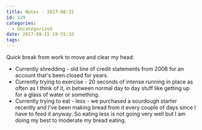 ```yaml
---
title: Notes - 2017-08-15
id: 129
categories:
  - Uncategorized
date: 2017-08-15 19:55:32
tags:
---
```


Quick break from work to move and clear my head:

*   Currently shredding - old line of credit statements from 2008 for an account that's been closed for years.
*   Currently trying to exercise - 20 seconds of intense running in place as often as I think of it, in between normal day to day stuff like getting up for a glass of water or something.
*   Currently trying to eat - less - we purchased a sourdough starter recently and I've been making bread from it every couple of days since I have to feed it anyway. So eating less is not going very well but I am doing my best to moderate my bread eating.
